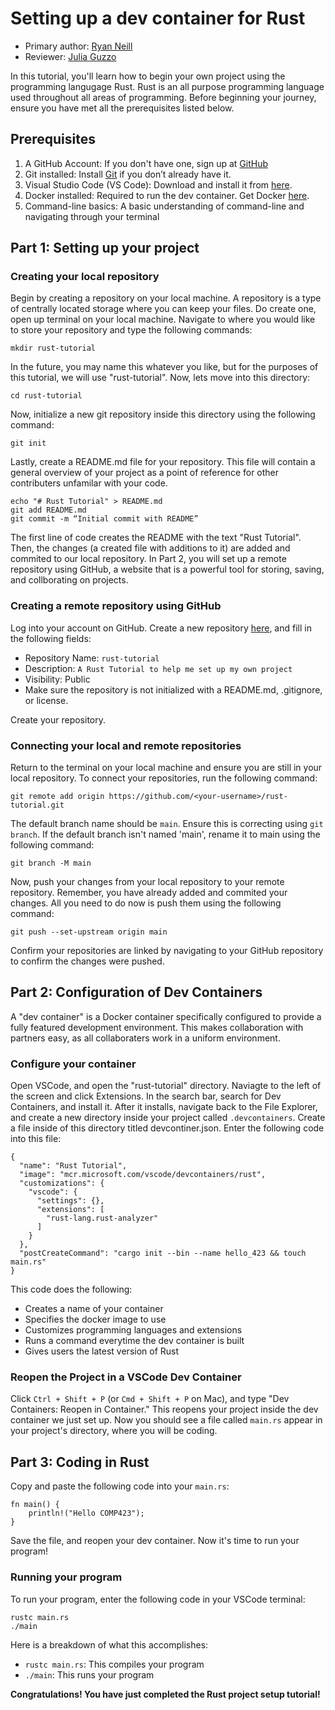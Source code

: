 # Setting up a dev container for Rust

* Primary author: [Ryan Neill](https://github.com/raneill26)
* Reviewer: [Julia Guzzo](https://github.com/jkguzzo)

In this tutorial, you'll learn how to begin your own project using the programming langugage Rust. Rust is an all purpose programming language used throughout all areas of programming. Before beginning your journey, ensure you have met all the prerequisites listed below.

## Prerequisites

1. A GitHub Account: If you don't have one, sign up at [GitHub](https://github.com)
2. Git installed: Install [Git](https://git-scm.com/book/en/v2/Getting-Started-Installing-Git) if you don’t already have it.
3. Visual Studio Code (VS Code): Download and install it from [here](https://code.visualstudio.com/).
4. Docker installed: Required to run the dev container. Get Docker [here](https://www.docker.com/products/docker-desktop/).
5. Command-line basics: A basic understanding of command-line and navigating through your terminal

## Part 1: Setting up your project
### Creating your local repository

Begin by creating a repository on your local machine. A repository is a type of centrally located storage where you can keep your files. Do create one, open up terminal on your local machine. Navigate to where you would like to store your repository and type the following commands:

```
mkdir rust-tutorial
```

In the future, you may name this whatever you like, but for the purposes of this tutorial, we will use "rust-tutorial". Now, lets move into this directory:

```
cd rust-tutorial
```

Now, initialize a new git repository inside this directory using the following command:

```
git init
```

Lastly, create a README.md file for your repository. This file will contain a general overview of your project as a point of reference for other contributers unfamilar with your code. 

```
echo "# Rust Tutorial" > README.md 
git add README.md
git commit -m “Initial commit with README”
```

The first line of code creates the README with the text "Rust Tutorial". Then, the changes (a created file with additions to it) are added and commited to our local repository. In Part 2, you will set up a remote repository using GitHub, a website that is a powerful tool for storing, saving, and collborating on projects. 

### Creating a remote repository using GitHub

Log into your account on GitHub. Create a new repository [here](https://github.com/new), and fill in the following fields:

- Repository Name: ```rust-tutorial```
- Description: ```A Rust Tutorial to help me set up my own project```
- Visibility: Public
- Make sure the repository is not initialized with a README.md, .gitignore, or license. 

Create your repository.

### Connecting your local and remote repositories
Return to the terminal on your local machine and ensure you are still in your local repository. To connect your repositories, run the following command:

```
git remote add origin https://github.com/<your-username>/rust-tutorial.git
```

The default branch name should be ```main```. Ensure this is correcting using ```git branch```. If the default branch isn't named 'main', rename it to main using the following command:

```
git branch -M main  
```

Now, push your changes from your local repository to your remote repository. Remember, you have already added and commited your changes. All you need to do now is push them using the following command: 

```
git push --set-upstream origin main
```

Confirm your repositories are linked by navigating to your GitHub repository to confirm the changes were pushed.

## Part 2: Configuration of Dev Containers
A "dev container" is a Docker container specifically configured to provide a fully featured development environment. This makes collaboration with partners easy, as all collaboraters work in a uniform environment. 

### Configure your container
Open VSCode, and open the "rust-tutorial" directory. Naviagte to the left of the screen and click Extensions. In the search bar, search for Dev Containers, and install it. After it installs, navigate back to the File Explorer, and create a new directory inside your project called ```.devcontainers```. Create a file inside of this directory titled devcontiner.json. Enter the following code into this file:

```
{
  "name": "Rust Tutorial",
  "image": "mcr.microsoft.com/vscode/devcontainers/rust",
  "customizations": {
    "vscode": {
      "settings": {},
      "extensions": [
        "rust-lang.rust-analyzer"
      ]
    }
  },
  "postCreateCommand": "cargo init --bin --name hello_423 && touch main.rs"
}
```

This code does the following: 

- Creates a name of your container
- Specifies the docker image to use
- Customizes programming languages and extensions
- Runs a command everytime the dev container is built
- Gives users the latest version of Rust

### Reopen the Project in a VSCode Dev Container
Click ```Ctrl + Shift + P``` (or ```Cmd + Shift + P``` on Mac), and type "Dev Containers: Reopen in Container." This reopens your project inside the dev container we just set up. Now you should see a file called ```main.rs``` appear in your project's directory, where you will be coding. 

## Part 3: Coding in Rust
Copy and paste the following code into your ```main.rs```:

```
fn main() {
    println!("Hello COMP423");
}
```

Save the file, and reopen your dev container. Now it's time to run your program!

### Running your program
To run your program, enter the following code in your VSCode terminal: 

```
rustc main.rs
./main
```

Here is a breakdown of what this accomplishes:

- ```rustc main.rs```: This compiles your program
- ```./main```: This runs your program


**Congratulations! You have just completed the Rust project setup tutorial!**